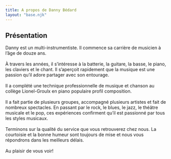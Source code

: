 ```yaml
---
title: A propos de Danny Bédard
layout: "base.njk"
---
```


<section id="main">
    <div class="wrapper">
        <h2>Présentation</h2>
        <p>Danny est un multi-instrumentiste. Il commence sa carrière de musicien à l’âge de douze ans.<br><br>
            À travers les années, il s’intéresse à la batterie, la guitare, la basse, le piano, les claviers et le chant.
            Il s’aperçoit rapidement que la musique est une passion qu’il adore partager avec son entourage. <br><br>
            Il a complété une technique professionnelle de musique et chanson au collège Lionel-Groulx en piano
            populaire profil composition.<br><br>
            Il a fait partie de plusieurs groupes, accompagné plusieurs artistes et fait de nombreux spectacles.
            En passant par le rock, le blues, le jazz, le théâtre
            musicale et le pop, ces expériences confirment qu’il est passionné par tous les styles musicaux.<br><br>
            Terminons sur la qualité du service que vous retrouverez chez nous.
            La courtoisie et la bonne humeur sont toujours de mise et nous vous répondrons dans les meilleurs délais.<br><br>
            Au plaisir de vous voir!<br><br>
            <br><br>
        </p>
    </div>
</section>